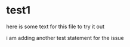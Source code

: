 # test1

here is some text for this file to try it out

i am adding another test statement for the issue
